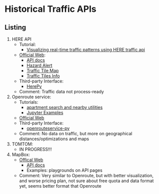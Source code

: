 # Historical Traffic APIs
## Listing
1. HERE API
    - Tutorial:
        + [Visualizing real-time traffic patterns using HERE traffic api](https://towardsdatascience.com/visualizing-real-time-traffic-patterns-using-here-traffic-api-5f61528d563)
    - [Official Web](https://developer.here.com/?cid=Freemium-Google-YT-0-Dev-Brand-E&utm_source=Google&utm_medium=ppc&utm_campaign=Dev_PaidSearch_DevPortal_AlwaysOn&utm_term=&gclid=Cj0KCQjw8vqGBhC_ARIsADMSd1AU0Uvc3slg7GeTV0qaVouAq18M3oZfEJ9FApLJBgcrH43E50uxPTsaAicGEALw_wcB&gclsrc=aw.ds):
        + [API docs](https://developer.here.com/develop/rest-apis) 
        + [Hazard Alert](https://developer.here.com/products/live-sense-sdk)
        + [Traffic Tile Map](https://developer.here.com/documentation/map-tile/dev_guide/topics/example-traffic.html)
        + [Traffic Tiles Info](https://developer.here.com/documentation/traffic/dev_guide/topics/tiles.html)
    - Third-party Interface:
        + [HerePy](https://herepy.abdullahselek.com/)
    - Comment:
        Traffic data not process-ready
2. Openroute service:
    - Tutorials:
        + [apartment search and nearby utilities](https://openrouteservice.org/example-apartment-search-with-ors/)
        + [Jupyter Examples](https://github.com/GIScience/openrouteservice-examples/)
    - [Official Web](https://openrouteservice.org/dev/#/home)
    - Third-party Interface:
        + [openrouteservice-py](https://github.com/GIScience/openrouteservice-py)
    - Comment: 
        No data on traffic, but more on geographical distances/optimizations and maps
3. TOMTOM:
   - IN PROGRESS!!!    
4. MapBox:
    - [Offical Web](https://www.mapbox.com/)
        + [API docs](https://docs.mapbox.com/)
        + Examples: playgrounds on API pages
    - Comment:
        Very similar to Openroute, but with better visualization, and worse pricing plan, not sure about free quota and data format yet, seems better format that Openroute
